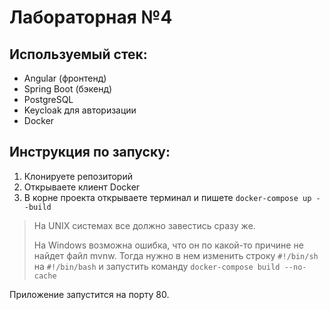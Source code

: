 # Лабораторная №4

## Используемый стек: 
- Angular (фронтенд)
- Spring Boot (бэкенд)
- PostgreSQL
- Keycloak для авторизации
- Docker

## Инструкция по запуску:

1. Клонируете репозиторий
2. Открываете клиент Docker
3. В корне проекта открываете терминал и пишете
`docker-compose up --build`

> На UNIX системах все должно завестись сразу же. 
> 
> На Windows возможна ошибка, что он по какой-то причине не найдет файл mvnw.
> Тогда нужно в нем изменить строку `#!/bin/sh` на `#!/bin/bash` и запустить команду
> `docker-compose build --no-cache`

Приложение запустится на порту 80.
